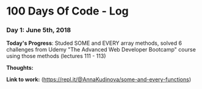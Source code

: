 # 100 Days Of Code - Log

### Day 1: June 5th, 2018


**Today's Progress**: Studed SOME and EVERY array methods, solved 6 challenges from Udemy "The Advanced Web Developer Bootcamp" course using those methods (lectures 111 - 113)

**Thoughts:** 

**Link to work:** (https://repl.it/@AnnaKudinova/some-and-every-functions)


